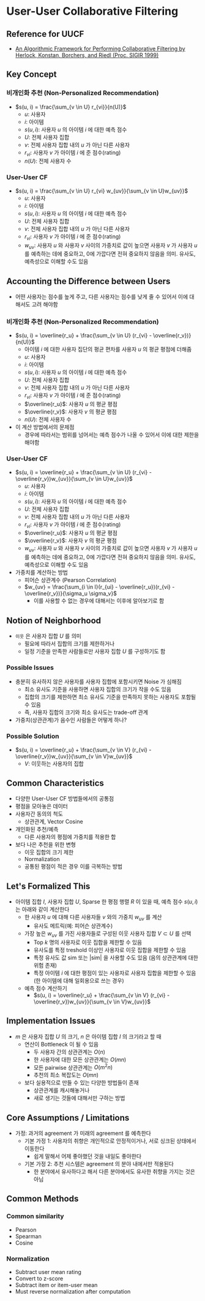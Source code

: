 # User-User Collaborative Filtering

## Reference for UUCF

* [An Algorithmic Framework for Performing Collaborative Filtering by Herlock, Konstan, Borchers, and Riedl (Proc. SIGIR 1999)](http://files.grouplens.org/papers/algs.pdf)

## Key Concept

### 비개인화 추천 (Non-Personalized Recommendation)

* $s(u, i) = \frac{\sum_{v \in U} r_{vi}}{n(U)}$
  * $u$: 사용자
  * $i$: 아이템
  * $s(u, i)$: 사용자 $u$ 의 아이템 $i$ 에 대한 예측 점수
  * $U$: 전체 사용자 집합
  * $v$: 전체 사용자 집합 내의 $u$ 가 아닌 다른 사용자
  * $r_{vi}$: 사용자 $v$ 가 아이템 $i$ 에 준 점수(rating)
  * $n(U)$: 전체 사용자 수

### User-User CF

* $s(u, i) = \frac{\sum_{v \in U} r_{vi} w_{uv}}{\sum_{v \in U}w_{uv}}$
  * $u$: 사용자
  * $i$: 아이템
  * $s(u, i)$: 사용자 $u$ 의 아이템 $i$ 에 대한 예측 점수
  * $U$: 전체 사용자 집합
  * $v$: 전체 사용자 집합 내의 $u$ 가 아닌 다른 사용자
  * $r_{vi}$: 사용자 $v$ 가 아이템 $i$ 에 준 점수(rating)
  * $w_{uv}$: 사용자 $u$ 와 사용자 $v$ 사이의 가중치로 값이 높으면 사용자 $v$ 가 사용자 $u$ 를 예측하는 데에 중요하고, 0에 가깝다면 전혀 중요하지 않음을 의미. 유사도, 예측성으로 이해할 수도 있음

## Accounting the Difference between Users

* 어떤 사용자는 점수를 높게 주고, 다른 사용자는 점수를 낮게 줄 수 있어서 이에 대해서도 고려 해야함

### 비개인화 추천 (Non-Personalized Recommendation)

* $s(u, i) = \overline{r_u} + \frac{\sum_{v \in U} (r_{vi} - \overline{r_v})}{n(U)}$
  * 아이템 $i$ 에 대한 사용자 집단의 평균 편차를 사용자 $u$ 의 평균 평점에 더해줌
  * $u$: 사용자
  * $i$: 아이템
  * $s(u, i)$: 사용자 $u$ 의 아이템 $i$ 에 대한 예측 점수
  * $U$: 전체 사용자 집합
  * $v$: 전체 사용자 집합 내의 $u$ 가 아닌 다른 사용자
  * $r_{vi}$: 사용자 $v$ 가 아이템 $i$ 에 준 점수(rating)
  * $\overline{r_u}$: 사용자 $u$ 의 평균 평점
  * $\overline{r_v}$: 사용자 $v$ 의 평균 평점
  * $n(U)$: 전체 사용자 수
* 이 계산 방법에서의 문제점
  * 경우에 따라서는 범위를 넘어서는 예측 점수가 나올 수 있어서 이에 대한 제한을 해야함

### User-User CF

* $s(u, i) = \overline{r_u} + \frac{\sum_{v \in U} (r_{vi} - \overline{r_v})w_{uv}}{\sum_{v \in U}w_{uv}}$
  * $u$: 사용자
  * $i$: 아이템
  * $s(u, i)$: 사용자 $u$ 의 아이템 $i$ 에 대한 예측 점수
  * $U$: 전체 사용자 집합
  * $v$: 전체 사용자 집합 내의 $u$ 가 아닌 다른 사용자
  * $r_{vi}$: 사용자 $v$ 가 아이템 $i$ 에 준 점수(rating)
  * $\overline{r_u}$: 사용자 $u$ 의 평균 평점
  * $\overline{r_v}$: 사용자 $v$ 의 평균 평점
  * $w_{uv}$: 사용자 $u$ 와 사용자 $v$ 사이의 가중치로 값이 높으면 사용자 $v$ 가 사용자 $u$ 를 예측하는 데에 중요하고, 0에 가깝다면 전혀 중요하지 않음을 의미. 유사도, 예측성으로 이해할 수도 있음
* 가중치를 계산하는 방법
  * 피어슨 상관계수 (Pearson Correlation)
  * $w_{uv} = \frac{\sum_{i \in I}(r_{ui} - \overline{r_u})(r_{vi} - \overline{r_v})}{\sigma_u \sigma_v}$
    * 이를 사용할 수 없는 경우에 대해서는 이후에 알아보기로 함

## Notion of Neighborhood

* `이웃` 은 사용자 집합 $U$ 를 의미
  * 필요에 따라서 집합의 크기를 제한하거나
  * 일정 기준을 만족한 사람들로만 사용자 집합 $U$ 를 구성하기도 함

### Possible Issues

* 충분히 유사하지 않은 사용자를 사용자 집합에 포함시키면 Noise 가 심해짐
  * 최소 유사도 기준을 사용하면 사용자 집합의 크기가 작을 수도 있음
  * 집합의 크기를 제한하면 최소 유사도 기준을 만족하지 못하는 사용자도 포함될 수 있음
  * 즉, 사용자 집합의 크기와 최소 유사도는 trade-off 관계
* 가중치(상관관계)가 음수인 사람들은 어떻게 하나?

### Possible Solution

* $s(u, i) = \overline{r_u} + \frac{\sum_{v \in V} (r_{vi} - \overline{r_v})w_{uv}}{\sum_{v \in V}w_{uv}}$
  * $V$: 이웃하는 사용자의 집합

## Common Characteristics

* 다양한 User-User CF 방법들에서의 공통점
* 평점을 모아놓은 데이터
* 사용자간 동의의 척도
  * 상관관계, Vector Cosine
* 개인화된 추천/예측
  * 다른 사용자의 평점에 가중치를 적용한 합
* 보다 나은 추천을 위한 변형
  * 이웃 집합의 크기 제한
  * Normalization
  * 공통된 평점이 적은 경우 이를 극복하는 방법

## Let's Formalized This

* 아이템 집합 $I$, 사용자 집합 $U$, Sparse 한 평점 행렬 $R$ 이 있을 때, 예측 점수 $s(u, i)$ 는 아래와 같이 계산한다
  * 한 사용자 $u$ 에 대해 다른 사용자들 $v$ 와의 가중치 $w_{uv}$ 를 계산
    * 유사도 메트릭(예: 피어슨 상관계수)
  * 가장 높은 $w_{uv}$ 를 가진 사용자들로 구성된 이웃 사용자 집합 $V \subset U$ 를 선택
    * Top $k$ 명의 사용자로 이웃 집합을 제한할 수 있음
    * 유사도를 특정 treshold 이상인 사용자로 이웃 집합을 제한할 수 있음
    * 특정 유사도 값 sim 또는 |sim| 을 사용할 수도 있음 (음의 상관관계에 대한 위험 존재)
    * 특정 아이템 $i$ 에 대한 평점이 있는 사용자로 사용자 집합을 제한할 수 있음 (한 아이템에 대해 일회용으로 쓰는 경우)
  * 예측 점수 계산하기
    * $s(u, i) = \overline{r_u} + \frac{\sum_{v \in V} (r_{vi} - \overline{r_v})w_{uv}}{\sum_{v \in V}w_{uv}}$

## Implementation Issues

* $m$ 은 사용자 집합 $U$ 의 크기, $n$ 은 아이템 집합 $I$ 의 크기라고 할 때
  * 연산이 Bottleneck 이 될 수 있음
    * 두 사용자 간의 상관관계는 $O(n)$
    * 한 사용자에 대한 모든 상관관계는 $O(mn)$
    * 모든 pairwise 상관관계는 $O(m^2n)$
    * 추천의 최소 복잡도는 $O(mn)$
  * 보다 실용적으로 만들 수 있는 다양한 방법들이 존재
    * 상관관계를 캐시해놓거나
    * 새로 생기는 것들에 대해서만 구하는 방법

## Core Assumptions / Limitations

* 가정: 과거의 agreement 가 미래의 agreement 를 예측한다
  * 기본 가정 1: 사용자의 취향은 개인적으로 안정적이거나, 서로 싱크된 상태에서 이동한다
    * 쉽게 말해서 어제 좋아했던 것을 내일도 좋아한다
  * 기본 가정 2: 추천 시스템은 agreement 의 분야 내에서만 적용된다
    * 한 분야에서 유사하다고 해서 다른 분야에서도 유사한 취향을 가지는 것은 아님

## Common Methods

### Common similarity

* Pearson
* Spearman
* Cosine

### Normalization

* Subtract user mean rating
* Convert to z-score
* Subtract item or item-user mean
* Must reverse normalization after computation
